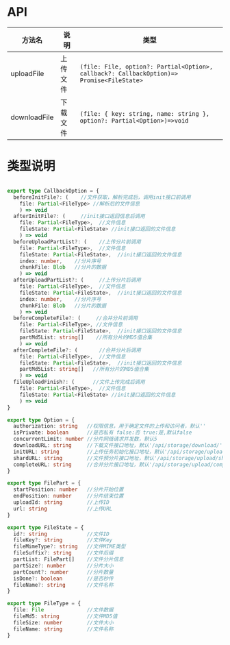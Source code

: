 # API

| 方法名       | 说明     | 类型                                                                                     |
| ------------ | -------- | ---------------------------------------------------------------------------------------- |
| uploadFile   | 上传文件 | `(file: File, option?: Partial<Option>, callback?: CallbackOption)=> Promise<FileState>` |
| downloadFile | 下载文件 | `(file: { key: string, name: string }, option?: Partial<Option>)=>void`                  |

# 类型说明

```typescript

export type CallbackOption = {
  beforeInitFile?: (    //文件获取，解析完成后，调用init接口前调用
    file: Partial<FileType> //解析后的文件信息
    ) => void
  afterInitFile?: (     //init接口返回信息后调用
    file: Partial<FileType>,  //文件信息
    fileState: Partial<FileState> //init接口返回的文件信息
    ) => void
  beforeUploadPartList?: (    //上传分片前调用
    file: Partial<FileType>,  //文件信息
    fileState: Partial<FileState>,  //init接口返回的文件信息
    index: number,    //分片序号
    chunkFile: Blob   //分片的数据
    ) => void
  afterUploadPartList?: (     //上传分片后调用
    file: Partial<FileType>,  //文件信息
    fileState: Partial<FileState>,  //init接口返回的文件信息
    index: number,    //分片序号
    chunkFile: Blob   //分片的数据
    ) => void
  beforeCompleteFile?: (     //合并分片前调用
    file: Partial<FileType>, //文件信息
    fileState: Partial<FileState>,  //init接口返回的文件信息
    partMd5List: string[]    //所有分片的MD5值合集
    ) => void
  afterCompleteFile?: (       //合并分片后调用
    file: Partial<FileType>,  //文件信息
    fileState: Partial<FileState>,  //init接口返回的文件信息
    partMd5List: string[]   //所有分片的MD5值合集
    ) => void
  fileUploadFinish?: (      //文件上传完成后调用
    file: Partial<FileType>,  //文件信息
    fileState: Partial<FileState> //init接口返回的文件信息
    ) => void
}

export type Option = {
  authorization: string   //权限信息，用于确定文件的上传和访问者，默认''
  isPrivate: boolean      //是否私有 false:否 true:是,默认false
  concurrentLimit: number //分片网络请求并发数，默认5
  downloadURL: string     //下载文件接口地址，默认'/api/storage/download/'
  initURL: string         //上传任务初始化接口地址，默认'/api/storage/upload/init'
  shardURL: string        //文件预分片接口地址，默认'/api/storage/upload/sharding'
  completeURL: string     //合并分片接口地址，默认'/api/storage/upload/complete/'
}

export type FilePart = {
  startPosition: number   //分片开始位置
  endPosition: number     //分片结束位置
  uploadId: string        //上传ID
  url: string             //上传URL
}

export type FileState = {
  id?: string             //文件ID
  fileKey?: string        //文件Key
  fileMimeType?: string   //文件MIME类型
  fileSuffix?: string     //文件后缀
  partList: FilePart[]    //文件分片信息
  partSize?: number       //分片大小
  partCount?: number      //分片数量
  isDone?: boolean        //是否秒传
  fileName?: string       //文件名称
}

export type FileType = {
  file: File              //文件数据
  fileMd5: string         //文件MD5值
  fileSize: number        //文件大小
  fileName: string        //文件名称
}
```
